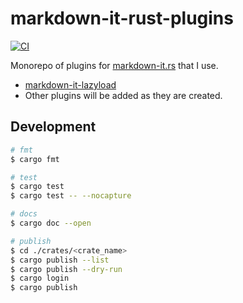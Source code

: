 # markdown-it-rust-plugins

[![CI](https://github.com/yoshinorin/markdown-it-rust-plugins/actions/workflows/ci.yml/badge.svg)](https://github.com/yoshinorin/markdown-it-rust-plugins/actions/workflows/ci.yml)

Monorepo of plugins for [markdown-it.rs](https://crates.io/crates/markdown-it) that I use.

- [markdown-it-lazyload](crates/markdown-it-lazyload/README.md)
- Other plugins will be added as they are created.

## Development

```sh
# fmt
$ cargo fmt

# test
$ cargo test
$ cargo test -- --nocapture

# docs
$ cargo doc --open

# publish
$ cd ./crates/<crate_name>
$ cargo publish --list
$ cargo publish --dry-run
$ cargo login
$ cargo publish
```